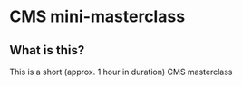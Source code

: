 # CMS mini-masterclass

## What is this?

This is a short (approx. 1 hour in duration) CMS masterclass
